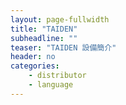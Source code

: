 ```yaml
---
layout: page-fullwidth
title: "TAIDEN"
subheadline: ""
teaser: "TAIDEN 設備簡介"
header: no
categories:
    - distributor
    - language
---
```

